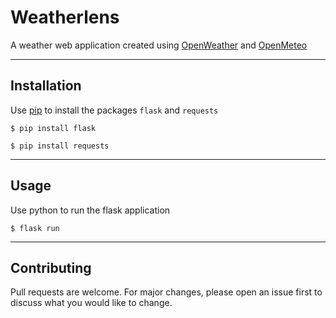 # Weatherlens
A weather web application created using [OpenWeather](https://openweathermap.org/) and [OpenMeteo](https://open-meteo.com/en)

---

## Installation
Use  [pip](https://pip.pypa.io/en/stable/) to install the packages `flask` and `requests`
```
$ pip install flask
```
```
$ pip install requests
```

---

## Usage
Use python to run the flask application
```
$ flask run
```

---

## Contributing
Pull requests are welcome. For major changes, please open an issue first
to discuss what you would like to change.
